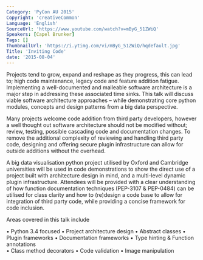 ```yaml
---
Category: 'PyCon AU 2015'
Copyright: 'creativeCommon'
Language: 'English'
SourceUrl: 'https://www.youtube.com/watch?v=mByG_51ZWiQ'
Speakers: [Capel Brunker]
Tags: []
ThumbnailUrl: 'https://i.ytimg.com/vi/mByG_51ZWiQ/hqdefault.jpg'
Title: 'Inviting Code'
date: '2015-08-04'
---
```

Projects tend to grow, expand and reshape as they progress, this can lead to; high code maintenance, legacy code and feature addition fatigue. Implementing a well-documented and malleable software architecture is a major step in addressing these associated time sinks. This talk will discuss viable software architecture approaches – while demonstrating core python modules, concepts and design patterns from a big data perspective.

Many projects welcome code addition from third party developers, however a well thought out software architecture should not be modified without; review, testing, possible cascading code and documentation changes. To remove the additional complexity of reviewing and handling third party code, designing and offering secure plugin infrastructure can allow for outside additions without the overhead. 

A big data visualisation python project utilised by Oxford and Cambridge universities will be used in code demonstrations to show the direct use of a project built with architecture design in mind, and a multi-level dynamic plugin infrastructure. Attendees will be provided with a clear understanding of how function documentation techniques (PEP-3107 & PEP-0484) can be utilised for class clarity and how to (re)design a code base to allow for integration of third party code, while providing a concise framework for code inclusion. 

Areas covered in this talk include

• Python 3.4 focused
• Project architecture design
• Abstract classes
• Plugin frameworks
• Documentation frameworks
• Type hinting & Function annotations  
• Class method decorators
• Code validation
• Image manipulation


